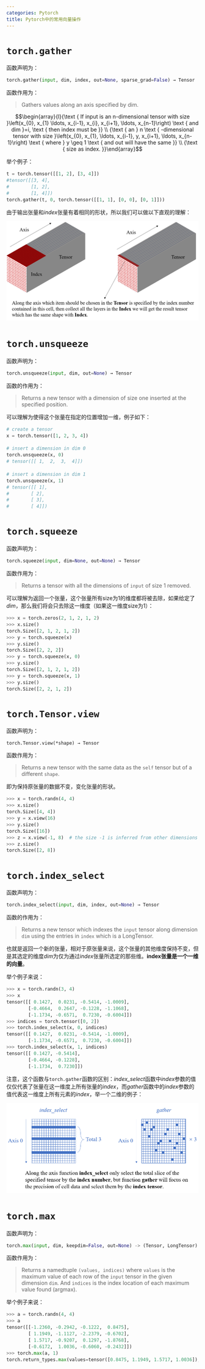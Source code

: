 ```yaml
---
categories: Pytorch
title: Pytorch中的常用向量操作
---
```


#  `torch.gather`

函数声明为：

```python
torch.gather(input, dim, index, out=None, sparse_grad=False) → Tensor
```

函数作用为：

> Gathers values along an axis specified by dim. 

$$\begin{array}{l}{\text { If input is an n-dimensional tensor with size }\left(x_{0}, x_{1} \ldots, x_{i-1}, x_{i}, x_{i+1}, \ldots, x_{n-1}\right) \text { and dim }=i, \text { then index must be }} \\ {\text { an } n \text { -dimensional tensor with size }\left(x_{0}, x_{1}, \ldots, x_{i-1}, y, x_{i+1}, \ldots, x_{n-1}\right) \text { where } y \geq 1 \text { and out will have the same }} \\ {\text { size as index. }}\end{array}$$

举个例子：

```python
t = torch.tensor([[1, 2], [3, 4]])
#tensor([[3, 4],
#        [1, 2],
#        [1, 4]])
torch.gather(t, 0, torch.tensor([[1, 1], [0, 0], [0, 1]]))
```

由于输出张量和*index*张量有着相同的形状，所以我们可以做以下直观的理解：

![](../../../img/gather.png)

#  `torch.unsqueeze`

函数声明为：

```python
torch.unsqueeze(input, dim, out=None) → Tensor
```

函数的作用为：

> Returns a new tensor with a dimension of size one inserted at the specified position. 

可以理解为使得这个张量在指定的位置增加一维，例子如下：

```python
# create a tensor
x = torch.tensor([1, 2, 3, 4])

# insert a dimension in dim 0
torch.unsqueeze(x, 0)
# tensor([[ 1,  2,  3,  4]])

# insert a dimension in dim 1
torch.unsqueeze(x, 1)
# tensor([[ 1],
#        [ 2],
#        [ 3],
#        [ 4]])
```

#  `torch.squeeze`

函数声明为：

```python
torch.squeeze(input, dim=None, out=None) → Tensor
```

函数作用为：

> Returns a tensor with all the dimensions of `input` of size 1 removed. 

可以理解为返回一个张量，这个张量所有size为1的维度都将被去除，如果给定了*dim*，那么我们将会只去除这一维度（如果这一维度size为1）：

```python
>>> x = torch.zeros(2, 1, 2, 1, 2)
>>> x.size()
torch.Size([2, 1, 2, 1, 2])
>>> y = torch.squeeze(x)
>>> y.size()
torch.Size([2, 2, 2])
>>> y = torch.squeeze(x, 0)
>>> y.size()
torch.Size([2, 1, 2, 1, 2])
>>> y = torch.squeeze(x, 1)
>>> y.size()
torch.Size([2, 2, 1, 2])
```

#  `torch.Tensor.view `

函数声明为：

```
torch.Tensor.view(*shape) → Tensor
```

函数作用为：

> Returns a new tensor with the same data as the `self` tensor but of a different `shape`. 

即为保持原张量的数据不变，变化张量的形状。

```python
>>> x = torch.randn(4, 4)
>>> x.size()
torch.Size([4, 4])
>>> y = x.view(16)
>>> y.size()
torch.Size([16])
>>> z = x.view(-1, 8)  # the size -1 is inferred from other dimensions
>>> z.size()
torch.Size([2, 8])
```

#  `torch.index_select` 

函数声明为：

```python
torch.index_select(input, dim, index, out=None) → Tensor
```

函数的作用为：

> Returns a new tensor which indexes the `input` tensor along dimension `dim` using the entries in `index` which is a LongTensor. 

也就是返回一个新的张量，相对于原张量来说，这个张量的其他维度保持不变，但是其选定的维度*dim*为仅为通过*index*张量所选定的那些维。**index张量是一个一维的向量**。

举个例子来说：

```python
>>> x = torch.randn(3, 4)
>>> x
tensor([[ 0.1427,  0.0231, -0.5414, -1.0009],
        [-0.4664,  0.2647, -0.1228, -1.1068],
        [-1.1734, -0.6571,  0.7230, -0.6004]])
>>> indices = torch.tensor([0, 2])
>>> torch.index_select(x, 0, indices)
tensor([[ 0.1427,  0.0231, -0.5414, -1.0009],
        [-1.1734, -0.6571,  0.7230, -0.6004]])
>>> torch.index_select(x, 1, indices)
tensor([[ 0.1427, -0.5414],
        [-0.4664, -0.1228],
        [-1.1734,  0.7230]])
```

注意，这个函数与`torch.gather`函数的区别：*index_select*函数中*index*参数的值仅仅代表了张量在这一维度上所有张量的*index*，而*gather*函数中的*index*参数的值代表这一维度上所有元素的*index*，举一个二维的例子：

![](../../../img/gatherandindex_select.png)

# `torch.max`

函数声明为：

```python
torch.max(input, dim, keepdim=False, out=None) -> (Tensor, LongTensor)
```

函数作用为：

>  Returns a namedtuple `(values, indices)` where `values` is the maximum value of each row of the `input` tensor in the given dimension `dim`. And `indices` is the index location of each maximum value found (argmax). 

举个例子来说：

```python
>>> a = torch.randn(4, 4)
>>> a
tensor([[-1.2360, -0.2942, -0.1222,  0.8475],
        [ 1.1949, -1.1127, -2.2379, -0.6702],
        [ 1.5717, -0.9207,  0.1297, -1.8768],
        [-0.6172,  1.0036, -0.6060, -0.2432]])
>>> torch.max(a, 1)
torch.return_types.max(values=tensor([0.8475, 1.1949, 1.5717, 1.0036]), indices=tensor([3, 0, 0, 1]))
```

